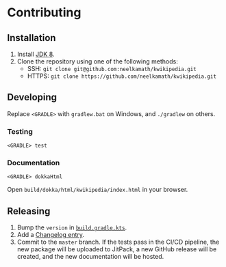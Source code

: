 # Contributing

## Installation

1. Install [JDK 8](http://www.oracle.com/technetwork/java/javase/downloads/index.html).
1. Clone the repository using one of the following methods:
    - SSH: `git clone git@github.com:neelkamath/kwikipedia.git`
    - HTTPS: `git clone https://github.com/neelkamath/kwikipedia.git`

## Developing

Replace `<GRADLE>` with `gradlew.bat` on Windows, and `./gradlew` on others.

### Testing

`<GRADLE> test`

### Documentation

`<GRADLE> dokkaHtml`

Open `build/dokka/html/kwikipedia/index.html` in your browser.

## Releasing

1. Bump the `version` in [`build.gradle.kts`](../build.gradle.kts).
1. Add a [Changelog entry](CHANGELOG.md).
1. Commit to the `master` branch. If the tests pass in the CI/CD pipeline, the new package will be uploaded to JitPack, a new GitHub release will be created, and the new documentation will be hosted.
